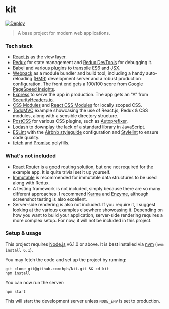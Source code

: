 # kit

[![Deploy](https://www.herokucdn.com/deploy/button.svg)](https://heroku.com/deploy)

> A base project for modern web applications.

### Tech stack

- [React.js](https://facebook.github.io/react/) as the view layer.
- [Redux](http://redux.js.org/) for state management and
  [Redux DevTools](https://github.com/gaearon/redux-devtools) for debugging it.
- [Babel](http://babeljs.io/docs/plugins/) and various plugins to transpile
  [ES6](https://github.com/lukehoban/es6features) and
  [JSX](https://facebook.github.io/react/docs/jsx-in-depth.html).
- [Webpack](https://webpack.github.io/) as a module bundler and build tool,
  including a handy auto-reloading
  ([HMR](https://webpack.github.io/docs/hot-module-replacement-with-webpack.html))
  development server and a robust production configuration. The front end gets
  a 100/100 score from
  [Google PageSpeed Insights](https://developers.google.com/speed/pagespeed/insights/).
- [Express](http://expressjs.com/) to serve the app in production. The app gets
  an "A" from [SecurityHeaders.io](https://securityheaders.io/).
- [CSS Modules](https://github.com/css-modules/css-modules) and
  [React CSS Modules](https://github.com/gajus/react-css-modules) for locally
  scoped CSS.
- [TodoMVC](http://todomvc.com/) example showcasing the use of React.js, Redux
  & CSS modules, along with a sensible directory structure.
- [PostCSS](http://postcss.org/) for various CSS plugins, such as
  [Autoprefixer](https://github.com/postcss/autoprefixer).
- [Lodash](https://lodash.com/) to downplay the lack of a standard library in
  JavaScript.
- [ESLint](http://eslint.org/) with the [Airbnb
  styleguide](https://github.com/airbnb/javascript) configuration and
  [Stylelint](http://stylelint.io/) to ensure code quality.
- [fetch](https://github.com/github/fetch) and
  [Promise](https://github.com/stefanpenner/es6-promise) polyfills.

### What's not included

- [React Router](https://github.com/reactjs/react-router) is a good routing
  solution, but one not required for the example app. It is quite trivial set
  it up yourself.
- [Immutable](https://facebook.github.io/immutable-js/) is recommended for
  immutable data structures to be used along with Redux.
- A testing framework is not included, simply because there are so many
  different approaches. I recommend [Karma](http://karma-runner.github.io) and
  [Enzyme](http://airbnb.io/enzyme/), although screenshot testing is also
  excellent.
- Server-side rendering is also not included. If you require it, I suggest
  looking at the various examples elsewhere showcasing it. Depending on how you
  want to build your application, server-side rendering requires a more complex
  setup. For now, it will not be included in this project.

### Setup & usage

This project requires [Node.js](https://nodejs.org/en/) v6.1.0 or above. It is
best installed via [nvm](https://github.com/creationix/nvm) (`nvm install
6.1`).

You may fetch the code and set up the project by running:

    git clone git@github.com:hph/kit.git && cd kit
    npm install

You can now run the server:

    npm start

This will start the development server unless `NODE_ENV` is set to production.

